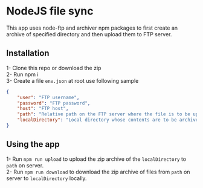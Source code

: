 # NodeJS file sync
This app uses node-ftp and archiver npm packages to first create an archive of specified directory and then upload them to FTP server.

## Installation
1- Clone this repo or download the zip<br/>
2- Run npm i<br/>
3- Create a file `env.json` at root use following sample<br/>
```json
{
    "user": "FTP username",
    "password": "FTP password",
    "host": "FTP host",
    "path": "Relative path on the FTP server where the file is to be uploaded",
    "localDirectory": "Local directory whose contents are to be archived and uploaded"
}
```
## Using the app
1- Run `npm run upload` to upload the zip archive of the `localDirectory` to `path` on server.<br/>
2- Run `npm run download` to download the zip archive of files from `path` on server to `localDirectory` locally.
